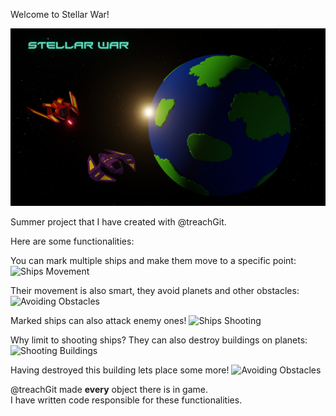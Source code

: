 Welcome to Stellar War!

![Stellar welcome](Demo/stellar-graphics.png)

Summer project that I have created with @treachGit.

Here are some functionalities:

You can mark multiple ships and make them move to a specific point:
![Ships Movement](Demo/multiple-moving.gif)

Their movement is also smart, they avoid planets and other obstacles:
![Avoiding Obstacles](Demo/avoiding-objects.gif)

Marked ships can also attack enemy ones!
![Ships Shooting](Demo/shooting-ships.gif)

Why limit to shooting ships? They can also destroy buildings on planets:
![Shooting Buildings](Demo/shooting-buildings.gif)

Having destroyed this building lets place some more!
![Avoiding Obstacles](Demo/placing-buildings.gif)


@treachGit made **every** object there is in game.  
I have written code responsible for these functionalities.
